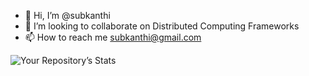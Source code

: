 - 👋 Hi, I’m @subkanthi
- 💞️ I’m looking to collaborate on Distributed Computing Frameworks
- 📫 How to reach me subkanthi@gmail.com

<!---
subkanthi/subkanthi is a ✨ special ✨ repository because its `README.md` (this file) appears on your GitHub profile.
You can click the Preview link to take a look at your changes.
--->
![Your Repository’s Stats](https://github-readme-streak-stats.herokuapp.com/?user=subkanthi&show_icons=true)
